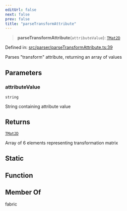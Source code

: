 ```yaml
---
editUrl: false
next: false
prev: false
title: "parseTransformAttribute"
---
```


> **parseTransformAttribute**(`attributeValue`): [`TMat2D`](/api/type-aliases/tmat2d/)

Defined in: [src/parser/parseTransformAttribute.ts:39](https://github.com/fabricjs/fabric.js/blob/8748628df7e9de00ba77413bfc3ad9e9fe9d4f30/src/parser/parseTransformAttribute.ts#L39)

Parses "transform" attribute, returning an array of values

## Parameters

### attributeValue

`string`

String containing attribute value

## Returns

[`TMat2D`](/api/type-aliases/tmat2d/)

Array of 6 elements representing transformation matrix

## Static

## Function

## Member Of

fabric
